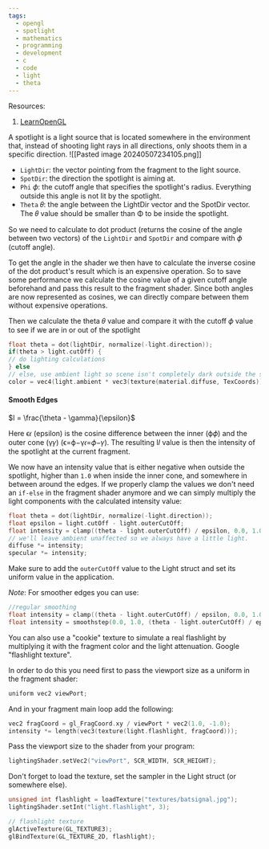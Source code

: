 ```yaml
---
tags:
  - opengl
  - spotlight
  - mathematics
  - programming
  - development
  - c
  - code
  - light
  - theta
---
```

Resources:
1. [LearnOpenGL](https://learnopengl.com/Lighting/Light-casters)

A spotlight is a light source that is located somewhere in the environment that, instead of shooting light rays in all directions, only shoots them in a specific direction.
![[Pasted image 20240507234105.png]]
- `LightDir`: the vector pointing from the fragment to the light source.
- `SpotDir`: the direction the spotlight is aiming at.
- `Phi` 𝜙: the cutoff angle that specifies the spotlight's radius. Everything outside this angle is not lit by the spotlight.
- `Theta` 𝜃: the angle between the LightDir vector and the SpotDir vector. The 𝜃 value should be smaller than Φ to be inside the spotlight.

So we need to calculate to dot product (returns the cosine of the angle between two vectors) of the `LightDir` and `SpotDir` and compare with 𝜙 (cutoff angle).

To get the angle in the shader we then have to calculate the inverse cosine of the dot product's result which is an expensive operation. So to save some performance we calculate the cosine value of a given cutoff angle beforehand and pass this result to the fragment shader. Since both angles are now represented as cosines, we can directly compare between them without expensive operations.

Then we calculate the theta 𝜃 value and compare it with the cutoff 𝜙 value to see if we are in or out of the spotlight
```c
float theta = dot(lightDir, normalize(-light.direction)); 
if(theta > light.cutOff) { 
// do lighting calculations 
} else 
// else, use ambient light so scene isn't completely dark outside the spotlight. 
color = vec4(light.ambient * vec3(texture(material.diffuse, TexCoords)), 1.0);
```


#### Smooth Edges
$I = \frac{\theta - \gamma}{\epsilon}$

Here ϵ𝜖 (epsilon) is the cosine difference between the inner (ϕ𝜙) and the outer cone (γ𝛾) (ϵ=ϕ−γ𝜖=𝜙−𝛾). The resulting I𝐼 value is then the intensity of the spotlight at the current fragment.

We now have an intensity value that is either negative when outside the spotlight, higher than `1.0` when inside the inner cone, and somewhere in between around the edges. If we properly clamp the values we don't need an `if-else` in the fragment shader anymore and we can simply multiply the light components with the calculated intensity value:
```c
float theta = dot(lightDir, normalize(-light.direction)); 
float epsilon = light.cutOff - light.outerCutOff; 
float intensity = clamp((theta - light.outerCutOff) / epsilon, 0.0, 1.0); 
// we'll leave ambient unaffected so we always have a little light. 
diffuse *= intensity; 
specular *= intensity;
```

Make sure to add the `outerCutOff` value to the Light struct and set its uniform value in the application.

*Note*: For smoother edges you can use: 
```c
//regular smoothing
float intensity = clamp((theta - light.outerCutOff) / epsilon, 0.0, 1.0); // better smoothing   
float intensity = smoothstep(0.0, 1.0, (theta - light.outerCutOff) / epsilon);  
```

You can also use a "cookie" texture to simulate a real flashlight by multiplying it with the fragment color and the light attenuation. Google "flashlight texture".

In order to do this you need first to pass the viewport size as a uniform in the fragment shader:  
```C
uniform vec2 viewPort;
```

And in your fragment main loop add the following:  
```C
vec2 fragCoord = gl_FragCoord.xy / viewPort * vec2(1.0, -1.0);  
intensity *= length(vec3(texture(light.flashlight, fragCoord)));
```

Pass the viewport size to the shader from your program: 
```C
lightingShader.setVec2("viewPort", SCR_WIDTH, SCR_HEIGHT);
```

Don't forget to load the texture, set the sampler in the Light struct (or somewhere else). 

```C
unsigned int flashlight = loadTexture("textures/batsignal.jpg");  
lightingShader.setInt("light.flashlight", 3);

// flashlight texture  
glActiveTexture(GL_TEXTURE3);  
glBindTexture(GL_TEXTURE_2D, flashlight);
```